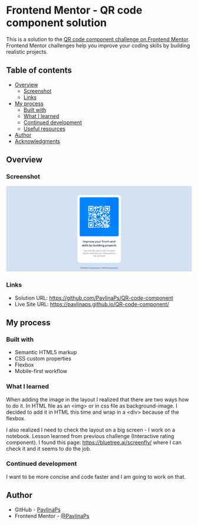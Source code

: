 # Frontend Mentor - QR code component solution

This is a solution to the [QR code component challenge on Frontend Mentor](https://www.frontendmentor.io/challenges/qr-code-component-iux_sIO_H). Frontend Mentor challenges help you improve your coding skills by building realistic projects. 

## Table of contents

- [Overview](#overview)
  - [Screenshot](#screenshot)
  - [Links](#links)
- [My process](#my-process)
  - [Built with](#built-with)
  - [What I learned](#what-i-learned)
  - [Continued development](#continued-development)
  - [Useful resources](#useful-resources)
- [Author](#author)
- [Acknowledgments](#acknowledgments)



## Overview

### Screenshot

![Screenshot](./screenshot.jpg)

### Links

- Solution URL: https://github.com/PavlinaPs/QR-code-component
- Live Site URL: https://pavlinaps.github.io/QR-code-component/

## My process

### Built with

- Semantic HTML5 markup
- CSS custom properties
- Flexbox
- Mobile-first workflow

### What I learned

When adding the image in the layout I realized that there are two ways how to do it. In HTML file as an \<img> or in css file as background-image. I decided to add it in HTML this time and wrap in a \<div> because of the flexbox. 

I also realized I need to check the layout on a big screen - I work on a notebook. Lesson learned from previous challenge (Interactive rating component). I found this page: https://bluetree.ai/screenfly/ where I can check it and it seems to do the job.

### Continued development

I want to be more concise and code faster and I am going to work on that.

## Author

- GitHub - [PavlinaPs](https://github.com/PavlinaPs)
- Frontend Mentor - [@PavlinaPs](https://www.frontendmentor.io/profile/PavlinaPs)
